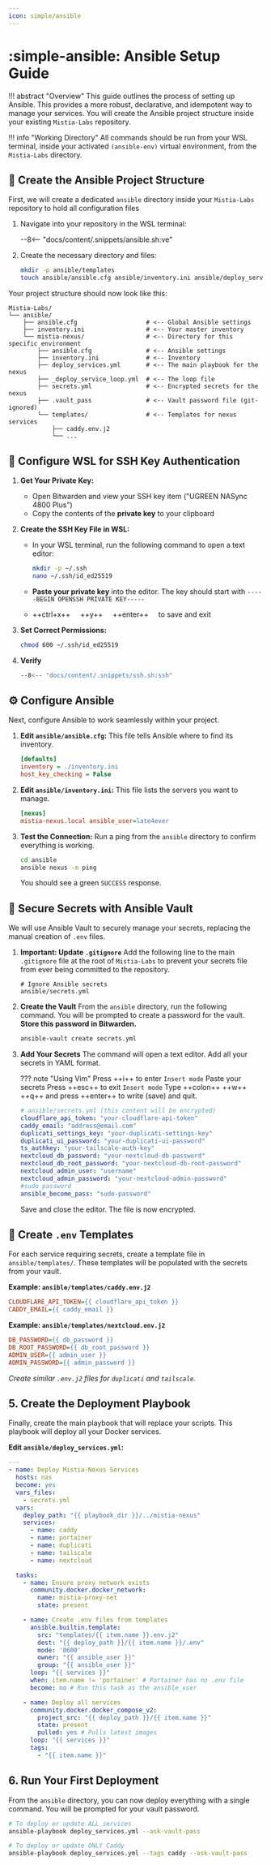 ```yaml
---
icon: simple/ansible
---
```


# :simple-ansible: Ansible Setup Guide

!!! abstract "Overview"
    This guide outlines the process of setting up Ansible. This provides a more robust, declarative, and idempotent way to manage your services. You will create the Ansible project structure inside your existing `Mistia-Labs` repository.

!!! info "Working Directory"
    All commands should be run from your WSL terminal, inside your activated `(ansible-env)` virtual environment, from the `Mistia-Labs` directory.

## 📂 Create the Ansible Project Structure

First, we will create a dedicated `ansible` directory inside your `Mistia-Labs` repository to hold all configuration files

1. Navigate into your repository in the WSL terminal:

    --8<-- "docs/content/.snippets/ansible.sh:ve"

2. Create the necessary directory and files:

    ```bash
    mkdir -p ansible/templates
    touch ansible/ansible.cfg ansible/inventory.ini ansible/deploy_services.yml
    ```

Your project structure should now look like this:

```text
Mistia-Labs/
└── ansible/
    ├── ansible.cfg                   # <-- Global Ansible settings
    ├── inventory.ini                 # <-- Your master inventory
    └── mistia-nexus/                 # <-- Directory for this specific environment
        ├── ansible.cfg               # <-- Ansible settings
        ├── inventory.ini             # <-- Inventory
        ├── deploy_services.yml       # <-- The main playbook for the nexus
        ├── _deploy_service_loop.yml  # <-- The loop file
        ├── secrets.yml               # <-- Encrypted secrets for the nexus
        ├── .vault_pass               # <-- Vault password file (git-ignored)
        └── templates/                # <-- Templates for nexus services
            ├── caddy.env.j2
            └── ...
```

## 🔑 Configure WSL for SSH Key Authentication

1. **Get Your Private Key:**
    - Open Bitwarden and view your SSH key item ("UGREEN NASync 4800 Plus")
    - Copy the contents of the **private key** to your clipboard

2. **Create the SSH Key File in WSL:**
    - In your WSL terminal, run the following command to open a text editor:

      ```bash
      mkdir -p ~/.ssh
      nano ~/.ssh/id_ed25519
      ```

    - **Paste your private key** into the editor. The key should start with `-----BEGIN OPENSSH PRIVATE KEY-----`
    - ++ctrl+x++ &nbsp;&nbsp;&nbsp; ++y++ &nbsp;&nbsp;&nbsp; ++enter++ &nbsp;&nbsp;&nbsp; to save and exit

3. **Set Correct Permissions:**

      ```bash
      chmod 600 ~/.ssh/id_ed25519
      ```

4. **Verify**

    ```bash
    --8<-- "docs/content/.snippets/ssh.sh:ssh"
    ```

## ⚙️ Configure Ansible

Next, configure Ansible to work seamlessly within your project.

1. **Edit `ansible/ansible.cfg`:**
    This file tells Ansible where to find its inventory.

    ```cfg
    [defaults]
    inventory = ./inventory.ini
    host_key_checking = False
    ```

2. **Edit `ansible/inventory.ini`:**
    This file lists the servers you want to manage.

    ```ini
    [nexus]
    mistia-nexus.local ansible_user=late4ever
    ```

3. **Test the Connection:**
    Run a ping from the `ansible` directory to confirm everything is working.

    ```bash
    cd ansible
    ansible nexus -m ping
    ```

    You should see a green `SUCCESS` response.

## 🔐 Secure Secrets with Ansible Vault

We will use Ansible Vault to securely manage your secrets, replacing the manual creation of `.env` files.

1. **Important: Update `.gitignore`**
    Add the following line to the main `.gitignore` file at the root of `Mistia-Labs` to prevent your secrets file from ever being committed to the repository.

    ```gitignore
    # Ignore Ansible secrets
    ansible/secrets.yml
    ```

2. **Create the Vault**
    From the `ansible` directory, run the following command. You will be prompted to create a password for the vault. **Store this password in Bitwarden.**

    ```bash
    ansible-vault create secrets.yml
    ```

3. **Add Your Secrets**
    The command will open a text editor. Add all your secrets in YAML format.

    ??? note "Using Vim"
        Press ++i++ to enter `Insert mode`
        Paste your secrets
        Press ++esc++ to exit `Insert mode`
        Type ++colon++ ++w++ ++q++ and press ++enter++ to write (save) and quit.

    ```yaml
    # ansible/secrets.yml (this content will be encrypted)
    cloudflare_api_token: "your-cloudflare-api-token"
    caddy_email: "address@email.com"
    duplicati_settings_key: "your-duplicati-settings-key"
    duplicati_ui_password: "your-duplicati-ui-password"
    ts_authkey: "your-tailscale-auth-key"
    nextcloud_db_password: "your-nextcloud-db-password"
    nextcloud_db_root_password: "your-nextcloud-db-root-password"
    nextcloud_admin_user: "username"
    nextcloud_admin_password: "your-nextcloud-admin-password"
    #sudo password
    ansible_become_pass: "sudo-password"
    ```

    Save and close the editor. The file is now encrypted.

## 📃 Create `.env` Templates

For each service requiring secrets, create a template file in `ansible/templates/`. These templates will be populated with the secrets from your vault.

**Example: `ansible/templates/caddy.env.j2`**

```ini
CLOUDFLARE_API_TOKEN={{ cloudflare_api_token }}
CADDY_EMAIL={{ caddy_email }}
```

**Example: `ansible/templates/nextcloud.env.j2`**

```ini
DB_PASSWORD={{ db_password }}
DB_ROOT_PASSWORD={{ db_root_password }}
ADMIN_USER={{ admin_user }}
ADMIN_PASSWORD={{ admin_password }}
```

*Create similar `.env.j2` files for `duplicati` and `tailscale`.*

## 5. Create the Deployment Playbook

Finally, create the main playbook that will replace your scripts. This playbook will deploy all your Docker services.

**Edit `ansible/deploy_services.yml`:**

```yaml
---
- name: Deploy Mistia-Nexus Services
  hosts: nas
  become: yes
  vars_files:
    - secrets.yml
  vars:
    deploy_path: "{{ playbook_dir }}/../mistia-nexus"
    services:
      - name: caddy
      - name: portainer
      - name: duplicati
      - name: tailscale
      - name: nextcloud

  tasks:
    - name: Ensure proxy network exists
      community.docker.docker_network:
        name: mistia-proxy-net
        state: present

    - name: Create .env files from templates
      ansible.builtin.template:
        src: "templates/{{ item.name }}.env.j2"
        dest: "{{ deploy_path }}/{{ item.name }}/.env"
        mode: '0600'
        owner: "{{ ansible_user }}"
        group: "{{ ansible_user }}"
      loop: "{{ services }}"
      when: item.name != 'portainer' # Portainer has no .env file
      become: no # Run this task as the ansible_user

    - name: Deploy all services
      community.docker.docker_compose_v2:
        project_src: "{{ deploy_path }}/{{ item.name }}"
        state: present
        pulled: yes # Pulls latest images
      loop: "{{ services }}"
      tags:
        - "{{ item.name }}"
```

## 6. Run Your First Deployment

From the `ansible` directory, you can now deploy everything with a single command. You will be prompted for your vault password.

```bash
# To deploy or update ALL services
ansible-playbook deploy_services.yml --ask-vault-pass

# To deploy or update ONLY Caddy
ansible-playbook deploy_services.yml --tags caddy --ask-vault-pass
```
